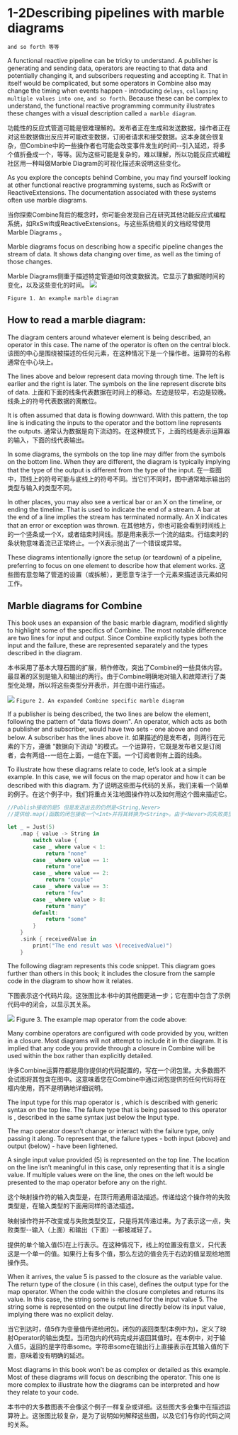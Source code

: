 # 1-2Describing pipelines with marble diagrams


```swift
and so forth 等等
```

A functional reactive pipeline can be tricky to understand. A publisher is generating and sending data, operators are reacting to that data and potentially changing it, and subscribers requesting and accepting it. That in itself would be complicated, but some operators in Combine also may change the timing when events happen - introducing `delays`, `collapsing multiple values into one`, `and so forth`. Because these can be complex to understand, the functional reactive programming community illustrates these changes with a visual description called `a marble diagram`.

功能性的反应式管道可能是很难理解的。发布者正在生成和发送数据，操作者正在对这些数据做出反应并可能改变数据，订阅者请求和接受数据。这本身就会很复杂，但Combine中的一些操作者也可能会改变事件发生的时间--引入延迟，将多个值折叠成一个，等等。因为这些可能是复杂的，难以理解，所以功能反应式编程社区用一种叫做Marble Diagram的可视化描述来说明这些变化。

As you explore the concepts behind Combine, you may find yourself looking at other functional reactive programming systems, such as RxSwift or ReactiveExtensions. The documentation associated with these systems often use marble diagrams.

当你探索Combine背后的概念时，你可能会发现自己在研究其他功能反应式编程系统，如RxSwift或ReactiveExtensions。与这些系统相关的文档经常使用Marble Diagrams
。

Marble diagrams focus on describing how a specific pipeline changes the stream of data. It shows data changing over time, as well as the timing of those changes.

Marble Diagrams侧重于描述特定管道如何改变数据流。它显示了数据随时间的变化，以及这些变化的时间。
![](media/15989473905532/15989478735866.jpg)

`Figure 1. An example marble diagram
`

## How to read a marble diagram:
The diagram centers around whatever element is being described, an operator in this case. The name of the operator is often on the central block.
该图的中心是围绕被描述的任何元素，在这种情况下是一个操作者。运算符的名称通常在中心块上。

The lines above and below represent data moving through time. The left is earlier and the right is later. The symbols on the line represent discrete bits of data.
上面和下面的线条代表数据在时间上的移动。左边是较早，右边是较晚。线条上的符号代表数据的离散位。

It is often assumed that data is flowing downward. With this pattern, the top line is indicating the inputs to the operator and the bottom line represents the outputs.
通常认为数据是向下流动的。在这种模式下，上面的线是表示运算器的输入，下面的线代表输出。

In some diagrams, the symbols on the top line may differ from the symbols on the bottom line. When they are different, the diagram is typically implying that the type of the output is different from the type of the input.
在一些图中，顶线上的符号可能与底线上的符号不同。当它们不同时，图中通常暗示输出的类型与输入的类型不同。

In other places, you may also see a vertical bar or an X on the timeline, or ending the timeline. That is used to indicate the end of a stream. A bar at the end of a line implies the stream has terminated normally. An X indicates that an error or exception was thrown.
在其他地方，你也可能会看到时间线上的一个竖条或一个X，或者结束时间线。那是用来表示一个流的结束。行结束时的条状物意味着流已正常终止。一个X表示抛出了一个错误或异常。

These diagrams intentionally ignore the setup (or teardown) of a pipeline, preferring to focus on one element to describe how that element works.
这些图有意忽略了管道的设置（或拆解），更愿意专注于一个元素来描述该元素如何工作。


## Marble diagrams for Combine
This book uses an expansion of the basic marble diagram, modified slightly to highlight some of the specifics of Combine. The most notable difference are two lines for input and output. Since Combine explicitly types both the input and the failure, these are represented separately and the types described in the diagram.

本书采用了基本大理石图的扩展，稍作修改，突出了Combine的一些具体内容。最显著的区别是输入和输出的两行。由于Combine明确地对输入和故障进行了类型化处理，所以将这些类型分开表示，并在图中进行描述。

![](media/15989473905532/15989483070847.jpg)
`Figure 2. An expanded Combine specific marble diagram`

If a publisher is being described, the two lines are below the element, following the pattern of "data flows down". An operator, which acts as both a publisher and subscriber, would have two sets - one above and one below. A subscriber has the lines above it.
如果描述的是发布者，则两行在元素的下方，遵循 "数据向下流动 "的模式。一个运算符，它既是发布者又是订阅者，会有两组--一组在上面，一组在下面。一个订阅者则有上面的线条。

To illustrate how these diagrams relate to code, let’s look at a simple example. In this case, we will focus on the map operator and how it can be described with this diagram.
为了说明这些图与代码的关系，我们来看一个简单的例子。在这个例子中，我们将重点关注地图操作符以及如何用这个图来描述它。


```Swift
//Publish接收的是5 但是发送出去的仍然是<String,Never>
//提供给.map()函数的闭包接收一个<Int>并将其转换为<String>。由于<Never>的失败类型没有改变，所以它被传递过来。

let _ = Just(5)
    .map { value -> String in 
        switch value {
        case _ where value < 1:
            return "none"
        case _ where value == 1:
            return "one"
        case _ where value == 2:
            return "couple"
        case _ where value == 3:
            return "few"
        case _ where value > 8:
            return "many"
        default:
            return "some"
        }
    }
    .sink { receivedValue in
        print("The end result was \(receivedValue)")
    }
```

The following diagram represents this code snippet. This diagram goes further than others in this book; it includes the closure from the sample code in the diagram to show how it relates.

下图表示这个代码片段。这张图比本书中的其他图更进一步；它在图中包含了示例代码中的闭合，以显示其关系。

![](media/15989473905532/15989485172316.jpg)
Figure 3. The example map operator from the code above:

Many combine operators are configured with code provided by you, written in a closure. Most diagrams will not attempt to include it in the diagram. It is implied that any code you provide through a closure in Combine will be used within the box rather than explicitly detailed.

许多Combine运算符都是用你提供的代码配置的，写在一个闭包里。大多数图不会试图将其包含在图中。这意味着您在Combine中通过闭包提供的任何代码将在框内使用，而不是明确地详细说明。

The input type for this map operator is <Int>, which is described with generic syntax on the top line. The failure type that is being passed to this operator is <Never>, described in the same syntax just below the Input type.

The map operator doesn’t change or interact with the failure type, only passing it along. To represent that, the failure types - both input (above) and output (below) - have been lightened.

A single input value provided (5) is represented on the top line. The location on the line isn’t meaningful in this case, only representing that it is a single value. If multiple values were on the line, the ones on the left would be presented to the map operator before any on the right.

这个映射操作符的输入类型是<Int>，在顶行用通用语法描述。传递给这个操作符的失败类型是<Never>，在输入类型的下面用同样的语法描述。

映射操作符并不改变或与失败类型交互，只是将其传递过来。为了表示这一点，失败类型--输入（上面）和输出（下面）--都被减轻了。

提供的单个输入值(5)在上行表示。在这种情况下，线上的位置没有意义，只代表这是一个单一的值。如果行上有多个值，那么左边的值会先于右边的值呈现给地图操作员。

When it arrives, the value 5 is passed to the closure as the variable value. The return type of the closure (<String> in this case), defines the output type for the map operator. When the code within the closure completes and returns its value. In this case, the string some is returned for the input value 5. The string some is represented on the output line directly below its input value, implying there was no explicit delay.

当它到达时，值5作为变量值传递给闭包。闭包的返回类型(本例中为<String>)，定义了映射Operator的输出类型。当闭包内的代码完成并返回其值时。在本例中，对于输入值5，返回的是字符串some。字符串some在输出行上直接表示在其输入值的下面，意味着没有明确的延迟。

Most diagrams in this book won’t be as complex or detailed as this example. Most of these diagrams will focus on describing the operator. This one is more complex to illustrate how the diagrams can be interpreted and how they relate to your code.

本书中的大多数图表不会像这个例子一样复杂或详细。这些图大多会集中在描述运算符上。这张图比较复杂，是为了说明如何解释这些图，以及它们与你的代码之间的关系。

